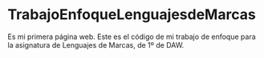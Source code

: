 # TrabajoEnfoqueLenguajesdeMarcas
Es mi primera página web. Este es el código de mi trabajo de enfoque para la asignatura de Lenguajes de Marcas, de 1º de DAW. 
